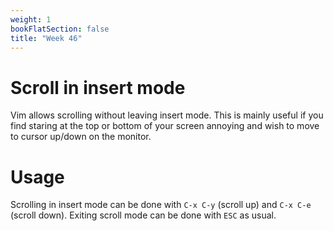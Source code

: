 ```yaml
---
weight: 1
bookFlatSection: false
title: "Week 46"
---
```


# Scroll in insert mode
Vim allows scrolling without leaving insert mode.
This is mainly useful if you find staring at the top or bottom of your screen annoying and wish to move to cursor up/down on the monitor.

# Usage
Scrolling in insert mode can be done with `C-x C-y` (scroll up) and `C-x C-e` (scroll down).
Exiting scroll mode can be done with `ESC` as usual.
